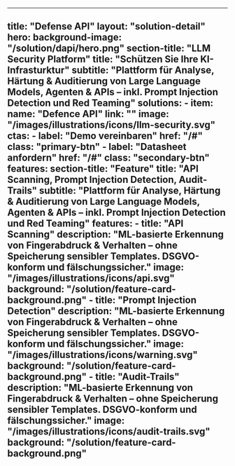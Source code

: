 
---
title: "Defense API"
layout: "solution-detail"
hero:
  background-image: "/solution/dapi/hero.png"
  section-title: "LLM Security Platform"
  title: "Schützen Sie Ihre KI-Infrasturktur"
  subtitle: "Plattform für Analyse, Härtung & Auditierung von Large Language Models, Agenten & APIs – inkl. Prompt Injection Detection und Red Teaming"
  solutions:
    - item:
        name: "Defence API"
        link: ""
        image: "/images/illustrations/icons/llm-security.svg"
  ctas:
    - label: "Demo vereinbaren"
      href: "/#"
      class: "primary-btn"
    - label: "Datasheet anfordern"
      href: "/#"
      class: "secondary-btn"
features:
  section-title: "Feature"
  title: "API Scanning, Prompt Injection Detection, Audit-Trails"
  subtitle: "Plattform für Analyse, Härtung & Auditierung von Large Language Models, Agenten & APIs – inkl. Prompt Injection Detection und Red Teaming"
  features:
      - title: "API Scanning"
        description: "ML-basierte Erkennung von Fingerabdruck & Verhalten – ohne Speicherung sensibler Templates. DSGVO-konform und fälschungssicher."
        image: "/images/illustrations/icons/api.svg"
        background: "/solution/feature-card-background.png"
      - title: "Prompt Injection Detection"
        description: "ML-basierte Erkennung von Fingerabdruck & Verhalten – ohne Speicherung sensibler Templates. DSGVO-konform und fälschungssicher."
        image: "/images/illustrations/icons/warning.svg"
        background: "/solution/feature-card-background.png"
      - title: "Audit-Trails"
        description: "ML-basierte Erkennung von Fingerabdruck & Verhalten – ohne Speicherung sensibler Templates. DSGVO-konform und fälschungssicher."
        image: "/images/illustrations/icons/audit-trails.svg"
        background: "/solution/feature-card-background.png"
---